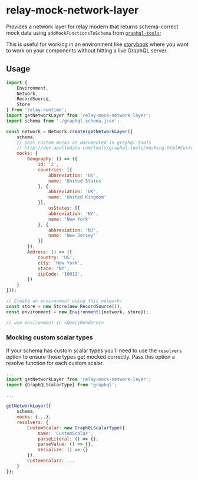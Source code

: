 # relay-mock-network-layer
Provides a network layer for relay modern that returns schema-correct mock data using `addMockFunctionsToSchema` from [`graphql-tools`](http://dev.apollodata.com/tools/graphql-tools/mocking.html#Default-mock-example);

This is useful for working in an environment like [storybook](https://github.com/storybooks/storybook) where you want to work on your components without hitting a live GraphQL server.

## Usage
```js
import {
	Environment,
	Network,
	RecordSource,
	Store
} from 'relay-runtime';
import getNetworkLayer from 'relay-mock-network-layer';
import schema from './graphql.schema.json';

const network = Network.create(getNetworkLayer({
    schema,
    // pass custom mocks as documented in graphql-tools
    // http://dev.apollodata.com/tools/graphql-tools/mocking.html#Customizing-mocks
    mocks: {
        Geography: () => ({
            id: '2',
            countries: [{
                abbreviation: 'US',
                name: 'United States'
            }, {
                abbreviation: 'UK',
                name: 'United Kingdom'
            }],
                usStates: [{
                abbreviation: 'NY',
                name: 'New York'
            }, {
                abbreviation: 'NJ',
                name: 'New Jersey'
            }]
        }),
        Address: () => ({
            country: 'US',
            city: 'New York',
            state: 'NY',
            zipCode: '10012',
        })
    }
}));

// Create an environment using this network:
const store = new Store(new RecordSource());
const environment = new Environment({network, store});

// use environment in <QueryRenderer>

```

### Mocking custom scalar types
If your schema has custom scalar types you'll need to use the `resolvers` option to ensure those types get mocked correctly. Pass this option a resolve function for each custom scalar.

```js
...
import getNetworkLayer from 'relay-mock-network-layer';
import {GraphQLScalarType} from 'graphql';

...

getNetworkLayer({
    schema,
    mocks: {...},
    resolvers: {
        CustomScalar: new GraphQLScalarType({
            name: 'CustomScalar',
            parseLiteral: () => {},
            parseValue: () => {},
            serialize: () => {}
        }),
        CustomScalar2: ...
    }
});
```
